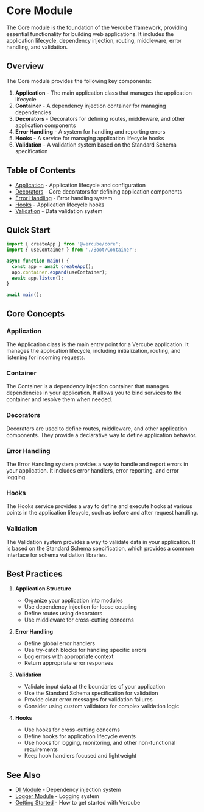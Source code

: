 # Core Module

The Core module is the foundation of the Vercube framework, providing essential functionality for building web applications. It includes the application lifecycle, dependency injection, routing, middleware, error handling, and validation.

## Overview

The Core module provides the following key components:

1. **Application** - The main application class that manages the application lifecycle
2. **Container** - A dependency injection container for managing dependencies
3. **Decorators** - Decorators for defining routes, middleware, and other application components
4. **Error Handling** - A system for handling and reporting errors
5. **Hooks** - A service for managing application lifecycle hooks
6. **Validation** - A validation system based on the Standard Schema specification

## Table of Contents

- [Application](./application.md) - Application lifecycle and configuration
- [Decorators](./decorators.md) - Core decorators for defining application components
- [Error Handling](./error-handling.md) - Error handling system
- [Hooks](./hooks.md) - Application lifecycle hooks
- [Validation](./validation.md) - Data validation system

## Quick Start

```typescript
import { createApp } from '@vercube/core';
import { useContainer } from './Boot/Container';

async function main() {
  const app = await createApp();
  app.container.expand(useContainer);
  await app.listen();
}

await main();
```

## Core Concepts

### Application

The Application class is the main entry point for a Vercube application. It manages the application lifecycle, including initialization, routing, and listening for incoming requests.

### Container

The Container is a dependency injection container that manages dependencies in your application. It allows you to bind services to the container and resolve them when needed.

### Decorators

Decorators are used to define routes, middleware, and other application components. They provide a declarative way to define application behavior.

### Error Handling

The Error Handling system provides a way to handle and report errors in your application. It includes error handlers, error reporting, and error logging.

### Hooks

The Hooks service provides a way to define and execute hooks at various points in the application lifecycle, such as before and after request handling.

### Validation

The Validation system provides a way to validate data in your application. It is based on the Standard Schema specification, which provides a common interface for schema validation libraries.

## Best Practices

1. **Application Structure**
   - Organize your application into modules
   - Use dependency injection for loose coupling
   - Define routes using decorators
   - Use middleware for cross-cutting concerns

2. **Error Handling**
   - Define global error handlers
   - Use try-catch blocks for handling specific errors
   - Log errors with appropriate context
   - Return appropriate error responses

3. **Validation**
   - Validate input data at the boundaries of your application
   - Use the Standard Schema specification for validation
   - Provide clear error messages for validation failures
   - Consider using custom validators for complex validation logic

4. **Hooks**
   - Use hooks for cross-cutting concerns
   - Define hooks for application lifecycle events
   - Use hooks for logging, monitoring, and other non-functional requirements
   - Keep hook handlers focused and lightweight

## See Also

- [DI Module](../di/index.md) - Dependency injection system
- [Logger Module](../logger/index.md) - Logging system
- [Getting Started](../../guide/getting-started.md) - How to get started with Vercube
